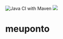 ![Java CI with Maven](https://github.com/fcobello/meuponto/workflows/Java%20CI%20with%20Maven/badge.svg)
![](https://img.shields.io/github/license/fcobello/meuponto)

# meuponto
